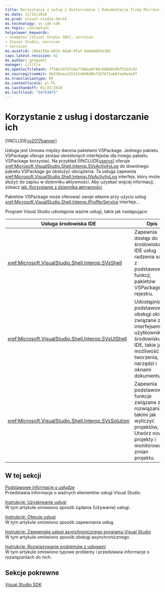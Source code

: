 ```yaml
---
title: Korzystanie z usług i dostarczanie | Dokumentacja firmy Microsoft
ms.date: 11/15/2016
ms.prod: visual-studio-dev14
ms.technology: vs-ide-sdk
ms.topic: conceptual
helpviewer_keywords:
- examples [Visual Studio SDK], services
- Visual Studio, services
- services
ms.assetid: c0b415ba-b825-4da0-9faf-8a60a663e302
caps.latest.revision: 42
ms.author: gregvanl
manager: jillfra
ms.openlocfilehash: 7f58e29797e9a7760aa0f48c68868199f51b3c92
ms.sourcegitcommit: 8b538eea125241e9d6d8b7297b72a66faa9a4a47
ms.translationtype: MT
ms.contentlocale: pl-PL
ms.lasthandoff: 01/23/2019
ms.locfileid: "54763075"
---
```

# <a name="using-and-providing-services"></a>Korzystanie z usług i dostarczanie ich
[!INCLUDE[vs2017banner](../includes/vs2017banner.md)]

Usługa jest Umowa między dwoma pakietami VSPackage. Jednego pakietu VSPackage oferuje zestaw określonych interfejsów dla innego pakietu VSPackage korzystać. Na przykład [!INCLUDE[vsprvs](../includes/vsprvs-md.md)] oferuje <xref:Microsoft.VisualStudio.Shell.Interop.SVsActivityLog> do dowolnego pakietu VSPackage go obsłużyć obciążenia. Ta usługa zapewnia <xref:Microsoft.VisualStudio.Shell.Interop.IVsActivityLog> interfejs, który może służyć do zapisu w dzienniku aktywności. Aby uzyskać więcej informacji, zobacz [jak: Korzystanie z dziennika aktywności](../extensibility/how-to-use-the-activity-log.md).  
  
 Pakietów VSPackage może oferować swoje własne przy użyciu usług <xref:Microsoft.VisualStudio.Shell.Interop.IProfferService> interfejs...  
  
 Program Visual Studio udostępnia ważne usługi, takie jak następujące:  
  
|Usługa środowiska IDE|Opis|  
|-----------------|-----------------|  
|<xref:Microsoft.VisualStudio.Shell.Interop.SVsShell>|Zapewnia dostęp do środowiska IDE usług radzenia sobie z podstawowych funkcji, pakietów VSPackage i rejestru.|  
|<xref:Microsoft.VisualStudio.Shell.Interop.SVsUIShell>|Udostępnia podstawowe obsługi okien i związane z interfejsem użytkownika w środowisku IDE, takie jak możliwość tworzenia, narzędzi i oknami dokumentu.|  
|<xref:Microsoft.VisualStudio.Shell.Interop.SVsSolution>|Zapewnia podstawowe funkcje związane z rozwiązania, takimi jak wyliczyć projektów, Utwórz nowe projekty i monitorowanie zmian projektu.|  
  
## <a name="in-this-section"></a>W tej sekcji  
 [Podstawowe informacje o usłudze](../extensibility/internals/service-essentials.md)  
 Przedstawia informacje o ważnych elementów usługi Visual Studio.  
  
 [Instrukcje: Uzyskiwanie usługi](../extensibility/how-to-get-a-service.md)  
 W tym artykule omówiono sposób żądania (Używanie) usługi.  
  
 [Instrukcje: Oferuje usługi](../extensibility/how-to-provide-a-service.md)  
 W tym artykule omówiono sposób zapewniania usług.  
  
 [Instrukcje: Zapewniają usługi asynchronicznego programu Visual Studio](../extensibility/how-to-provide-an-asynchronous-visual-studio-service.md)  
 W tym artykule omówiono sposób obsługi asynchronicznego.  
  
 [Instrukcje: Rozwiązywanie problemów z usługami](../extensibility/how-to-troubleshoot-services.md)  
 W tym artykule omówiono typowe problemy i przedstawia informacje o rozwiązaniach do nich.  
  
## <a name="related-sections"></a>Sekcje pokrewne  
 [Visual Studio SDK](../extensibility/visual-studio-sdk.md)
